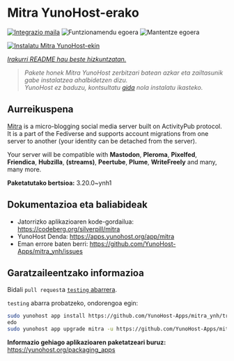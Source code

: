 <!--
Ohart ongi: README hau automatikoki sortu da <https://github.com/YunoHost/apps/tree/master/tools/readme_generator>ri esker
EZ editatu eskuz.
-->

# Mitra YunoHost-erako

[![Integrazio maila](https://apps.yunohost.org/badge/integration/mitra)](https://ci-apps.yunohost.org/ci/apps/mitra/)
![Funtzionamendu egoera](https://apps.yunohost.org/badge/state/mitra)
![Mantentze egoera](https://apps.yunohost.org/badge/maintained/mitra)

[![Instalatu Mitra YunoHost-ekin](https://install-app.yunohost.org/install-with-yunohost.svg)](https://install-app.yunohost.org/?app=mitra)

*[Irakurri README hau beste hizkuntzatan.](./ALL_README.md)*

> *Pakete honek Mitra YunoHost zerbitzari batean azkar eta zailtasunik gabe instalatzea ahalbidetzen dizu.*  
> *YunoHost ez baduzu, kontsultatu [gida](https://yunohost.org/install) nola instalatu ikasteko.*

## Aurreikuspena

[Mitra](https://codeberg.org/silverpill/mitra) is a micro-blogging social media server built on ActivityPub protocol. It is a part of the Fediverse and supports account migrations from one server to another (your identity can be detached from the server).

Your server will be compatible with **Mastodon**, **Pleroma**, **Pixelfed**, **Friendica**, **Hubzilla**, **(streams)**, **Peertube**, **Plume**, **WriteFreely** and many, many more.


**Paketatutako bertsioa:** 3.20.0~ynh1
## Dokumentazioa eta baliabideak

- Jatorrizko aplikazioaren kode-gordailua: <https://codeberg.org/silverpill/mitra>
- YunoHost Denda: <https://apps.yunohost.org/app/mitra>
- Eman errore baten berri: <https://github.com/YunoHost-Apps/mitra_ynh/issues>

## Garatzaileentzako informazioa

Bidali `pull request`a [`testing` abarrera](https://github.com/YunoHost-Apps/mitra_ynh/tree/testing).

`testing` abarra probatzeko, ondorengoa egin:

```bash
sudo yunohost app install https://github.com/YunoHost-Apps/mitra_ynh/tree/testing --debug
edo
sudo yunohost app upgrade mitra -u https://github.com/YunoHost-Apps/mitra_ynh/tree/testing --debug
```

**Informazio gehiago aplikazioaren paketatzeari buruz:** <https://yunohost.org/packaging_apps>
